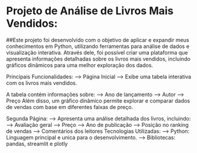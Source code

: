 # Projeto de Análise de Livros Mais Vendidos:
  ##Este projeto foi desenvolvido com o objetivo de aplicar e expandir meus conhecimentos em Python, utilizando ferramentas para análise de dados e visualização interativa. 
Através dele, foi possível criar uma plataforma que apresenta informações detalhadas sobre os livros mais vendidos, incluindo gráficos dinâmicos para uma melhor exploração dos dados.

Principais Funcionalidades:
--> Página Inicial
--> Exibe uma tabela interativa com os livros mais vendidos.

A tabela contém informações sobre:
--> Ano de lançamento
--> Autor
--> Preço
  Além disso, um gráfico dinâmico permite explorar e comparar dados de vendas com base em diferentes faixas de preço.

Segunda Página:
--> Apresenta uma análise detalhada dos livros, incluindo:
--> Avaliação geral
--> Preço
--> Ano de publicação
--> Posição no ranking de vendas
--> Comentários dos leitores
Tecnologias Utilizadas:
--> Python: Linguagem principal e unica para o desenvolvimento.
--> Bibliotecas: pandas, streamlit e plotly
